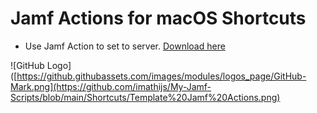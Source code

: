 # Jamf Actions for macOS Shortcuts

- Use Jamf Action to set to server. [Download here](https://trusted.jamf.com/concepts/docs/jamf-actions)

![GitHub Logo]([https://github.githubassets.com/images/modules/logos_page/GitHub-Mark.png](https://github.com/imathijs/My-Jamf-Scripts/blob/main/Shortcuts/Template%20Jamf%20Actions.png)
